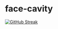 # face-cavity
[![GitHub Streak](http://github-readme-streak-stats.herokuapp.com?user=facecavity&theme=dark&hide_border=true&date_format=j%20M%5B%20Y%5D)](https://git.io/streak-stats)
